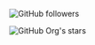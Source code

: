 ![GitHub followers](https://img.shields.io/github/followers/TheCursedGroup?style=social)

![GitHub Org's stars](https://img.shields.io/github/stars/TheCursedGroup?style=social)
